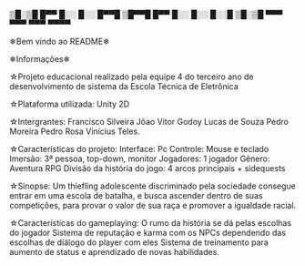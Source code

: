 ▒█░▒█ █▀▀ █░░ █░░ █▀▀█
▒█▀▀█ █▀▀ █░░ █░░ █░░█
▒█░▒█ ▀▀▀ ▀▀▀ ▀▀▀ ▀▀▀▀

❄Bem vindo ao README❄

❄Informações❄

☆Projeto educacional realizado pela equipe 4 do terceiro ano de desenvolvimento de sistema da Escola Técnica de Eletrônica 

☆Plataforma utilizada:
    Unity 2D

☆Intergrantes:
    Francisco Silveira
    Jõao Vitor Godoy
    Lucas de Souza 
    Pedro Moreira
    Pedro Rosa
    Vinícius Teles.



☆Características do projeto:
Interface: Pc
Controle: Mouse e teclado
Imersão: 3ª pessoa, top-down, monitor
Jogadores: 1 jogador
Gênero: Aventura RPG
Divisão da história do jogo: 4 arcos principais + sidequests


☆Sinopse:
Um thiefling adolescente discriminado pela sociedade consegue entrar em uma escola de batalha, e busca ascender dentro de suas competições, para provar o valor de sua raça e promover a igualdade racial. 


☆Características do gameplaying:
O rumo da história se dá pelas escolhas do jogador
Sistema de reputação e karma com os NPCs dependendo das escolhas de diálogo do player com eles
Sistema de treinamento para aumento de status e aprendizado de novas habilidades.



